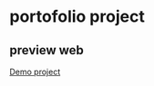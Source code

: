 # portofolio project
## preview web
[Demo project](https://khanifulhuda21.github.io/portofolio_project/)
